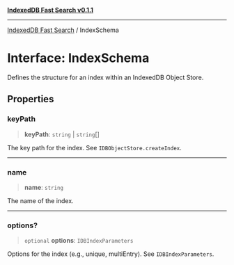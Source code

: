 [**IndexedDB Fast Search v0.1.1**](../README.md)

***

[IndexedDB Fast Search](../globals.md) / IndexSchema

# Interface: IndexSchema

Defines the structure for an index within an IndexedDB Object Store.

## Properties

### keyPath

> **keyPath**: `string` \| `string`[]

The key path for the index. See `IDBObjectStore.createIndex`.

***

### name

> **name**: `string`

The name of the index.

***

### options?

> `optional` **options**: `IDBIndexParameters`

Options for the index (e.g., unique, multiEntry). See `IDBIndexParameters`.
